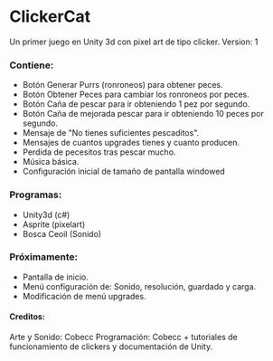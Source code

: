 # ClickerCat
Un primer juego en Unity 3d con pixel art de tipo clicker.
Version: 1

### Contiene:

* Botón Generar Purrs (ronroneos) para obtener peces.
* Botón Obtener Peces para cambiar los ronroneos por peces.
* Botón Caña de pescar para ir obteniendo 1 pez por segundo.
* Botón Caña de mejorada pescar para ir obteniendo 10 peces por segundo.
* Mensaje de "No tienes suficientes pescaditos".
* Mensajes de cuantos upgrades tienes y cuanto producen.
* Perdida de pecesitos tras pescar mucho.
* Música básica.
* Configuración inicial de tamaño de pantalla windowed


### Programas:

* Unity3d (c#)
* Asprite (pixelart)
* Bosca Ceoil (Sonido)

### Próximamente:

* Pantalla de inicio.
* Menú configuración de: Sonido, resolución, guardado y carga.
* Modificación de menú upgrades.

#### Creditos:
Arte y Sonido: Cobecc
Programación: Cobecc + tutoriales de funcionamiento de clickers y documentación de Unity. 
